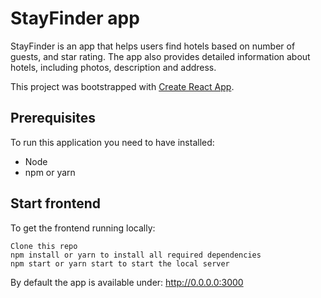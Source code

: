 # StayFinder app

StayFinder is an app that helps users find hotels based on number of guests, and star rating. The app also provides detailed information about hotels, including photos, description and address.

This project was bootstrapped with [Create React App](https://github.com/facebook/create-react-app).

## Prerequisites

To run this application you need to have installed:

- Node
- npm or yarn

## Start frontend

To get the frontend running locally:

```
Clone this repo
npm install or yarn to install all required dependencies
npm start or yarn start to start the local server

```

By default the app is available under: http://0.0.0.0:3000
